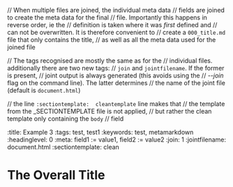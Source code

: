 // When multiple files are joined, the individual meta data
// fields are joined to create the meta data for the final
// file. Importantly this happens in reverse order, ie the
// definition is taken where it was _first_ defined and
// can not be overwritten. It is therefore convenient to
// create a `000_title.md` file that only contains the title,
// as well as all the meta data used for the joined file

// The tags recognised are mostly the same as for the
// individual files. additionally there are two new tags:
// `join` and `jointfilename`. If the former is present,
// joint output is always generated (this avoids using the
// *--join* flag on the command line). The latter determines
// the name of the joint file (default is `document.html`)

// the line `:sectiontemplate:  cleantemplate` line makes that
// the template from the _SECTIONTEMPLATE file is not applied,
// but rather the clean template only containing the `body`
// field

:title:             Example 3
:tags:              test, test1
:keywords:          test, metamarkdown
:headinglevel:      0
:meta:              field1 := value1, field2 := value2
:join:              1
:jointfilename:     document.html
:sectiontemplate:   clean

# The Overall Title
